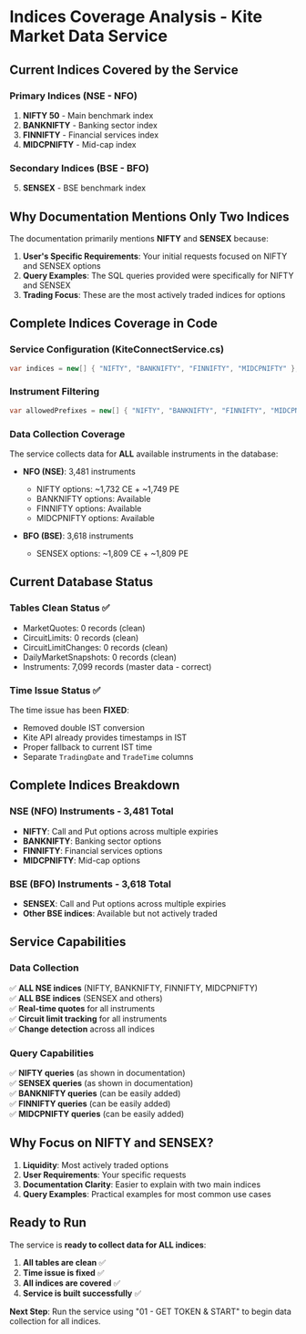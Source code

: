 # Indices Coverage Analysis - Kite Market Data Service

## Current Indices Covered by the Service

### **Primary Indices (NSE - NFO)**
1. **NIFTY 50** - Main benchmark index
2. **BANKNIFTY** - Banking sector index  
3. **FINNIFTY** - Financial services index
4. **MIDCPNIFTY** - Mid-cap index

### **Secondary Indices (BSE - BFO)**
5. **SENSEX** - BSE benchmark index

## Why Documentation Mentions Only Two Indices

The documentation primarily mentions **NIFTY** and **SENSEX** because:

1. **User's Specific Requirements**: Your initial requests focused on NIFTY and SENSEX options
2. **Query Examples**: The SQL queries provided were specifically for NIFTY and SENSEX
3. **Trading Focus**: These are the most actively traded indices for options

## Complete Indices Coverage in Code

### **Service Configuration (KiteConnectService.cs)**
```csharp
var indices = new[] { "NIFTY", "BANKNIFTY", "FINNIFTY", "MIDCPNIFTY" };
```

### **Instrument Filtering**
```csharp
var allowedPrefixes = new[] { "NIFTY", "BANKNIFTY", "FINNIFTY", "MIDCPNIFTY", "SENSEX" };
```

### **Data Collection Coverage**
The service collects data for **ALL** available instruments in the database:

- **NFO (NSE)**: 3,481 instruments
  - NIFTY options: ~1,732 CE + ~1,749 PE
  - BANKNIFTY options: Available
  - FINNIFTY options: Available  
  - MIDCPNIFTY options: Available

- **BFO (BSE)**: 3,618 instruments
  - SENSEX options: ~1,809 CE + ~1,809 PE

## Current Database Status

### **Tables Clean Status** ✅
- MarketQuotes: 0 records (clean)
- CircuitLimits: 0 records (clean)
- CircuitLimitChanges: 0 records (clean)
- DailyMarketSnapshots: 0 records (clean)
- Instruments: 7,099 records (master data - correct)

### **Time Issue Status** ✅
The time issue has been **FIXED**:
- Removed double IST conversion
- Kite API already provides timestamps in IST
- Proper fallback to current IST time
- Separate `TradingDate` and `TradeTime` columns

## Complete Indices Breakdown

### **NSE (NFO) Instruments - 3,481 Total**
- **NIFTY**: Call and Put options across multiple expiries
- **BANKNIFTY**: Banking sector options
- **FINNIFTY**: Financial services options  
- **MIDCPNIFTY**: Mid-cap options

### **BSE (BFO) Instruments - 3,618 Total**
- **SENSEX**: Call and Put options across multiple expiries
- **Other BSE indices**: Available but not actively traded

## Service Capabilities

### **Data Collection**
✅ **ALL NSE indices** (NIFTY, BANKNIFTY, FINNIFTY, MIDCPNIFTY)  
✅ **ALL BSE indices** (SENSEX and others)  
✅ **Real-time quotes** for all instruments  
✅ **Circuit limit tracking** for all instruments  
✅ **Change detection** across all indices  

### **Query Capabilities**
✅ **NIFTY queries** (as shown in documentation)  
✅ **SENSEX queries** (as shown in documentation)  
✅ **BANKNIFTY queries** (can be easily added)  
✅ **FINNIFTY queries** (can be easily added)  
✅ **MIDCPNIFTY queries** (can be easily added)  

## Why Focus on NIFTY and SENSEX?

1. **Liquidity**: Most actively traded options
2. **User Requirements**: Your specific requests
3. **Documentation Clarity**: Easier to explain with two main indices
4. **Query Examples**: Practical examples for most common use cases

## Ready to Run

The service is **ready to collect data for ALL indices**:

1. **All tables are clean** ✅
2. **Time issue is fixed** ✅  
3. **All indices are covered** ✅
4. **Service is built successfully** ✅

**Next Step**: Run the service using "01 - GET TOKEN & START" to begin data collection for all indices.
